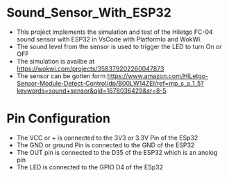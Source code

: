 # Sound_Sensor_With_ESP32
+ This project implements the simulation and test of the Hiletgo FC-04 sound sensor with ESP32 in VsCode with PlatformIo and WokWi. 
+ The sound level from the sensor is used to trigger the LED to turn On or OFF
+ The simulation is availbe at https://wokwi.com/projects/358379202260047873
+ The sensor can be gotten form https://www.amazon.com/HiLetgo-Sensor-Module-Detect-Control/dp/B00LW14ZEI/ref=mp_s_a_1_5?keywords=sound+sensor&qid=1678036429&sr=8-5
# Pin Configuration
+ The VCC or + is connected to the 3V3 or 3.3V Pin of the ESp32
+ The GND or ground Pin is connected to the GND of the ESP32
+ The OUT pin is connected to the D35 of the ESP32 which is an anolog pin
+ The LED is connected to the GPIO D4 of the ESp32
